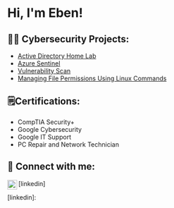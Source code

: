<h1>Hi, I'm Eben! 
<h2>👨‍💻 Cybersecurity Projects:</h2>


  - [Active Directory Home Lab](https://github.com/eawuku/ActiveDirectoryLab)
  - [Azure Sentinel](https://github.com/eawuku/HoneypotLab)
  - [Vulnerability Scan](https://github.com/eawuku/Vulnerability-Scan)
  - [Managing File Permissions Using Linux Commands](https://github.com/eawuku/Managing-File-Permissions-Using-Linux-Commands-)

<h2> 🗒️Certifications:</h2>

- CompTIA Security+
- Google Cybersecurity
- Google IT Support
- PC Repair and Network Technician

  
<h2> 🤳 Connect with me:</h2>

<img align="left" alt="eawuku | LinkedIn" width="22px" src="https://cdn.jsdelivr.net/npm/simple-icons@v3/icons/linkedin.svg"/>[linkedin]

[linkedin]: 

<!--
**eawuku/eawuku** is a ✨ _special_ ✨ repository because its `README.md` (this file) appears on your GitHub profile.

Here are some ideas to get you started:

- 🔭 I’m currently working on ...
- 🌱 I’m currently learning ...
- 👯 I’m looking to collaborate on ...
- 🤔 I’m looking for help with ...
- 💬 Ask me about ...
- 📫 How to reach me: ...
- 😄 Pronouns: ...
- ⚡ Fun fact: ...
-->
